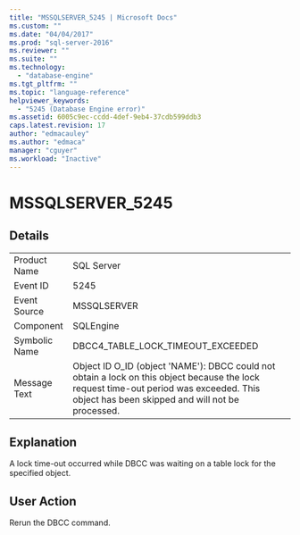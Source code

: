 ```yaml
---
title: "MSSQLSERVER_5245 | Microsoft Docs"
ms.custom: ""
ms.date: "04/04/2017"
ms.prod: "sql-server-2016"
ms.reviewer: ""
ms.suite: ""
ms.technology: 
  - "database-engine"
ms.tgt_pltfrm: ""
ms.topic: "language-reference"
helpviewer_keywords: 
  - "5245 (Database Engine error)"
ms.assetid: 6005c9ec-ccdd-4def-9eb4-37cdb599ddb3
caps.latest.revision: 17
author: "edmacauley"
ms.author: "edmaca"
manager: "cguyer"
ms.workload: "Inactive"
---
```

# MSSQLSERVER_5245
  
## Details  
  
|||  
|-|-|  
|Product Name|SQL Server|  
|Event ID|5245|  
|Event Source|MSSQLSERVER|  
|Component|SQLEngine|  
|Symbolic Name|DBCC4_TABLE_LOCK_TIMEOUT_EXCEEDED|  
|Message Text|Object ID O_ID (object 'NAME'): DBCC could not obtain a lock on this object because the lock request time-out period was exceeded. This object has been skipped and will not be processed.|  
  
## Explanation  
A lock time-out occurred while DBCC was waiting on a table lock for the specified object.  
  
## User Action  
Rerun the DBCC command.  
  
